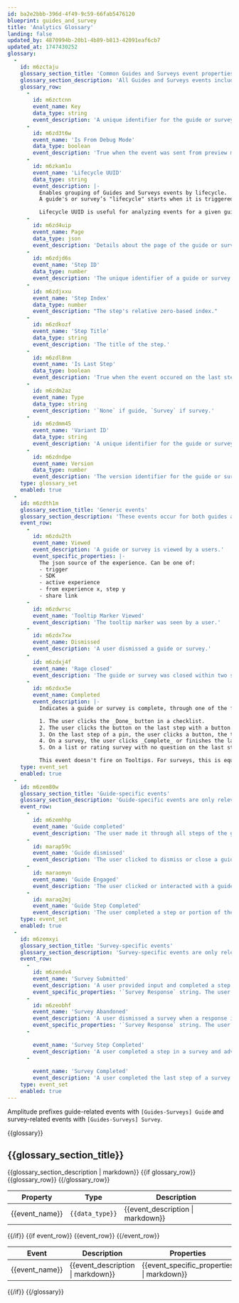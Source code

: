 ```yaml
---
id: ba2e2bbb-396d-4f49-9c59-66fab5476120
blueprint: guides_and_survey
title: 'Analytics Glossary'
landing: false
updated_by: 4870994b-20b1-4b89-b813-42091eaf6cb7
updated_at: 1747430252
glossary:
  -
    id: m6zctaju
    glossary_section_title: 'Common Guides and Surveys event properties'
    glossary_section_description: 'All Guides and Surveys events include the following event properties.'
    glossary_row:
      -
        id: m6zctcnn
        event_name: Key
        data_type: string
        event_description: 'A unique identifier for the guide or survey.'
      -
        id: m6zd3t6w
        event_name: 'Is From Debug Mode'
        data_type: boolean
        event_description: 'True when the event was sent from preview mode. Use this property to filter administrative activity.'
      -
        id: m6zkam1u
        event_name: 'Lifecycle UUID'
        data_type: string
        event_description: |-
          Enables grouping of Guides and Surveys events by lifecycle.
          A guide's or survey’s "lifecycle" starts when it is triggered and ends when it is completed or dismissed. Lifecycle is independent of the application sessions.

          Lifecycle UUID is useful for analyzing events for a given guide/survey across multiple app sessions.
      -
        id: m6zd4uip
        event_name: Page
        data_type: json
        event_description: 'Details about the page of the guide or survey on which the event occured.'
      -
        id: m6zdjd6s
        event_name: 'Step ID'
        data_type: number
        event_description: 'The unique identifier of a guide or survey step.'
      -
        id: m6zdjxxu
        event_name: 'Step Index'
        data_type: number
        event_description: "The step's relative zero-based index."
      -
        id: m6zdkozf
        event_name: 'Step Title'
        data_type: string
        event_description: 'The title of the step.'
      -
        id: m6zdl8nm
        event_name: 'Is Last Step'
        data_type: boolean
        event_description: 'True when the event occured on the last step of a guide or survey. False otherwise.'
      -
        id: m6zdm2az
        event_name: Type
        data_type: string
        event_description: '`None` if guide, `Survey` if survey.'
      -
        id: m6zdmm45
        event_name: 'Variant ID'
        data_type: string
        event_description: 'A unique identifier for the guide or survey variant. Useful for analyzing guide or survey experiments.'
      -
        id: m6zdndpe
        event_name: Version
        data_type: number
        event_description: 'The version identifier for the guide or survey.'
    type: glossary_set
    enabled: true
  -
    id: m6zdth1m
    glossary_section_title: 'Generic events'
    glossary_section_description: 'These events occur for both guides and surveys'
    event_row:
      -
        id: m6zdu2th
        event_name: Viewed
        event_description: 'A guide or survey is viewed by a users.'
        event_specific_properties: |-
          The json source of the experience. Can be one of:
          - trigger
          - SDK
          - active experience
          - from experience x, step y
          - share link
      -
        id: m6zdwrsc
        event_name: 'Tooltip Marker Viewed'
        event_description: 'The tooltip marker was seen by a user.'
      -
        id: m6zdx7xw
        event_name: Dismissed
        event_description: 'A user dismissed a guide or survey.'
      -
        id: m6zdxj4f
        event_name: 'Rage closed'
        event_description: 'The guide or survey was closed within two seconds of appearing.'
      -
        id: m6zdxx5e
        event_name: Completed
        event_description: |-
          Indicates a guide or survey is complete, through one of the following:

          1. The user clicks the _Done_ button in a checklist.
          2. The user clicks the button on the last step with a button.
          3. On the last step of a pin, the user clicks a button, the target element, or the advance target element.
          4. On a survey, the user clicks _Complete_ or finishes the last step.
          5. On a list or rating survey with no question on the last step, the user selects any option.

          This event doesn't fire on Tooltips. For surveys, this is equivalent to the "Survey Completed" event.
    type: event_set
    enabled: true
  -
    id: m6zem80w
    glossary_section_title: 'Guide-specific events'
    glossary_section_description: 'Guide-specific events are only relevant to guides.'
    event_row:
      -
        id: m6zemhhp
        event_name: 'Guide completed'
        event_description: 'The user made it through all steps of the guide.'
      -
        id: marap59c
        event_name: 'Guide dismissed'
        event_description: 'The user clicked to dismiss or close a guide'
      -
        id: maraomyn
        event_name: 'Guide Engaged'
        event_description: 'The user clicked or interacted with a guide.'
      -
        id: maraq2mj
        event_name: 'Guide Step Completed'
        event_description: 'The user completed a step or portion of the guide.'
    type: event_set
    enabled: true
  -
    id: m6zemxyi
    glossary_section_title: 'Survey-specific events'
    glossary_section_description: 'Survey-specific events are only relevant to surveys.'
    event_row:
      -
        id: m6zendv4
        event_name: 'Survey Submitted'
        event_description: 'A user provided input and completed a step in a survey. This event fires when a user submits their response for any step of the survey.'
        event_specific_properties: '`Survey Response` string. The user's response'
      -
        id: m6zeobhf
        event_name: 'Survey Abandoned'
        event_description: 'A user dismissed a survey when a response input was not empty.'
        event_specific_properties: '`Survey Response` string. The user's draft response'
      -
        
        event_name: 'Survey Step Completed'
        event_description: 'A user completed a step in a survey and advanced to the next step. This event fires when a user progresses from one step to another within the survey.'
      -
        
        event_name: 'Survey Completed'
        event_description: 'A user completed the last step of a survey. This event fires when a user finishes the entire survey by completing the final step.'
    type: event_set
    enabled: true
---
```

Amplitude prefixes guide-related events with `[Guides-Surveys] Guide` and survey-related events with `[Guides-Surveys] Survey`. 


{{glossary}}
<h2 id="{{glossary_section_title | slugify}}">{{glossary_section_title}}</h2>
{{glossary_section_description | markdown}}
{{if glossary_row}}
<table>
<thead>
<th>Property</th>
<th>Type</th>
<th>Description</th>
</thead>
<tbody>
{{glossary_row}}
<tr>
<td>{{event_name}}</td>
<td><code class="pr-2">{{data_type}}</code></td>
<td>{{event_description | markdown}}</td>
</tr>
{{/glossary_row}}
</tbody>
</table>
{{/if}}
{{if event_row}}
<table>
<thead>
<th>Event</th>
<th>Description</th>
<th>Properties</th>
</thead>
<tbody>
{{event_row}}
<tr>
<td>{{event_name}}</td>
<td>{{event_description | markdown}}</td>
<td>{{event_specific_properties | markdown}}</td>
</tr>
{{/event_row}}
</tbody>
</table>
{{/if}}
{{/glossary}}
